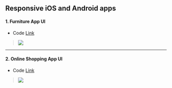 ## Responsive iOS and Android apps

#### 1. Furniture App UI
* Code [Link](https://github.com/MartinMwiti/Flutter-Apps/tree/master/ecommerce/furnitureApp)
>![](https://github.com/abuanwar072/Furniture-App-UI-2-Flutter/blob/master/Intro.gif)

---
#### 2. Online Shopping App UI
* Code [Link](https://github.com/MartinMwiti/Flutter-Apps/tree/master/ecommerce/online_shoppingApp)

>![](https://github.com/MartinMwiti/Flutter-Apps/blob/master/Ecommerce-Apps/online_shoppingApp/intro.gif)
